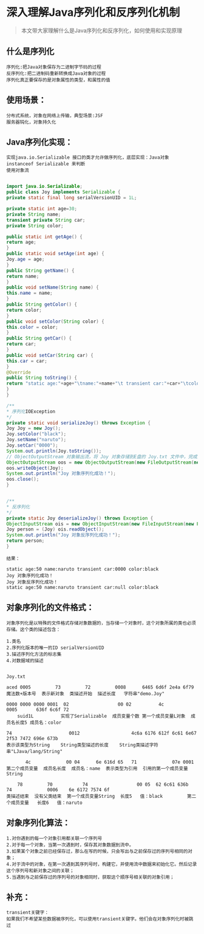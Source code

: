 # 深入理解Java序列化和反序列化机制
> 本文带大家理解什么是Java序列化和反序列化，如何使用和实现原理

## 什么是序列化
    序列化:把Java对象保存为二进制字节码的过程
    反序列化:把二进制码重新转换成Java对象的过程
    序列化真正要保存的是对象属性的类型，和属性的值


## 使用场景：
    分布式系统，对象在网络上传输，典型场景:JSF
    服务器钝化，对象持久化

## Java序列化实现：
    实现java.io.Serializable 接口的类才允许做序列化，底层实现：Java对象 instanceof Serializable 来判断
    使用对象流

~~~java

import java.io.Serializable;
public class Joy implements Serializable {
private static final long serialVersionUID = 1L;

private static int age=30;
private String name;
transient private String car;
private String color;

public static int getAge() {
return age;
}
public static void setAge(int age) {
Joy.age = age;
}
public String getName() {
return name;
}
public void setName(String name) {
this.name = name;
}
public String getColor() {
return color;
}
public void setColor(String color) {
this.color = color;
}
public String getCar() {
return car;
}
public void setCar(String car) {
this.car = car;
}
@Override
public String toString() {
return "static age:"+age+"\tname:"+name+"\t transient car:"+car+"\tcolor:"+color;
}
}

/**
* 序列化IOException
*/
private static void serializeJoy() throws Exception {
Joy Joy = new Joy();
Joy.setColor("black");
Joy.setName("naruto");
Joy.setCar("0000");
System.out.println(Joy.toString());
// ObjectOutputStream 对象输出流，将 Joy 对象存储到E盘的 Joy.txt 文件中，完成对 Joy 对象的序列化操作
ObjectOutputStream oos = new ObjectOutputStream(new FileOutputStream(new File("d:/java_demo/Joy.txt")));
oos.writeObject(Joy);
System.out.println("Joy 对象序列化成功！");
oos.close();
}


/**
* 反序列化
*/
private static Joy deserializeJoy() throws Exception {
ObjectInputStream ois = new ObjectInputStream(new FileInputStream(new File("d:/java_demo/Joy.txt")));
Joy person = (Joy) ois.readObject();
System.out.println("Joy 对象反序列化成功！");
return person;
}

~~~

    结果：

    static age:50 name:naruto transient car:0000 color:black
    Joy 对象序列化成功！
    Joy 对象反序列化成功！
    static age:50 name:naruto transient car:null color:black

## 对象序列化的文件格式：
    对象序列化是以特殊的文件格式存储对象数据的，当存储一个对象时，这个对象所属的类也必须存储。这个类的描述包含：

    1.类名
    2.序列化版本的唯一的ID serialVersionUID
    3.描述序列化方法的标志集
    4.对数据域的描述


    Joy.txt

    aced 0005         73         72         0008      6465 6d6f 2e4a 6f79
    魔法数+版本号  表示新对象  类描述开始  描述长度   字符串"demo.Joy"

    0000 0000 0000 0001  02                  00 02          4c                 0005       636f 6c6f 72
        suid1L          实现了Serializable  成员变量个数 第一个成员变量L对象  成员名长度5 成员名：color

    74                     0012                   4c6a 6176 612f 6c61 6e67 2f53 7472 696e 673b 
    表示该类型为String    String类型描述的长度    String类描述字符串"LJava/lang/String"

           4c             00 04      6e 616d 65   71             07e 0001
    第二个成员变量  成员名长度  成员名：name  表示类型为引用  引用的第一个成员变量String 

        78         70           74                  00 05  62 6c61 636b         74             0006    6e 6172 7574 6f
    类描述结束  没有父类结束  第一个成员变量String  长度5   值：black         第二个成员变量   长度6   值：naruto


## 对象序列化算法：
    1.对你遇到的每一个对象引用都关联一个序列号
    2.对于每一个对象，当第一次遇到时，保存其对象数据到流中。
    3.如果某个对象之前已经保存过，那么在写的时候，只会写出与之前保存过的序列号相同的对象；
    4.对于流中的对象，在第一次遇到其序列号时，构建它，并使用流中数据来初始化它。然后记录这个序列号和新对象之间的关联；
    5.当遇到与之前保存过的序列号的对象相同时，获取这个顺序号相关联的对象引用；


## 补充：
    transient关键字：
    如果我们不希望某些数据被序列化，可以使用transient关键字。他们会在对象序列化时被跳过





